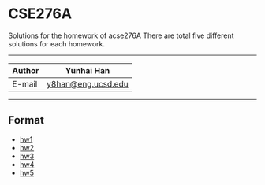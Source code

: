 # CSE276A
Solutions for the homework of acse276A
There are total five different solutions for each homework.

****
	
|Author|Yunhai Han|
|---|---
|E-mail|y8han@eng.ucsd.edu

****
## Format
* [hw1](#hw1)
* [hw2](#hw2)
* [hw3](#hw3)
* [hw4](#hw4)
* [hw5](#hw5)


